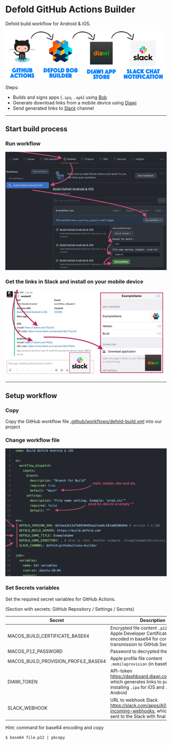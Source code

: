 # Defold GitHub Actions Builder

Defold build workflow for Android & iOS.

![Build Github Action](static/img/logo-workflow.png)

Steps:

- Builds and signs apps (`.ipa`, `.apk`) using [Bob](https://defold.com/manuals/bob)
- Generate download links from a mobile device using [Diawi](https://www.diawi.com)
- Send generated links to [Slack](https://slack.com) channel

---

## Start build process

### Run workflow

![Build Github Action](static/img/build-in-github-actions.png)

### Get the links in Slack and install on your mobile device

![Result in Slack](static/img/slack-and-diawi.png)

---

## Setup workflow

### Copy
Copy the GitHub workflow file [.github/workflows/defold-build.yml](.github/workflows/defold-build.yml) into our project

### Change workflow file

![Result in Slack](static/img/change-workflow.png)

### Set Secrets variables
Set the required secret variables for GitHub Actions.

(Section with secrets: GitHub Repository / Settings / Secrets)

| Secret      | Description |
| ----------- | ----------- |
| MACOS_BUILD_CERTIFICATE_BASE64 | Encrypted file content `.p12`, containing Apple Developer Certificate. And encoded in base64 for correct transmission to GitHub Secret. |
| MACOS_P12_PASSWORD | Password to decrypted the file `.p12` |
| MACOS_BUILD_PROVISION_PROFILE_BASE64 | Apple profile file content `.mobileprovision` (in base64) |
| DIAWI_TOKEN | API-token https://dashboard.diawi.com/profile/api, which generates links to pages for installing `.ipa` for iOS and `.apk` for Android |
| SLACK_WEBHOOK | URL to webhook Slack https://slack.com/apps/A0F7XDUAZ-incoming-webhooks, which message is sent to the Slack with final apps. |

Hint: command for base64 encoding and copy
```bash
$ base64 file.p12 | pbcopy
```
